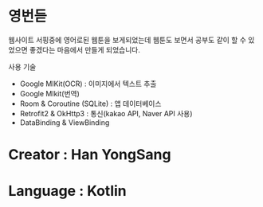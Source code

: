 # 영번듣

웹사이트 서핑중에 영어로된 웹툰을 보게되었는데
웹툰도 보면서 공부도 같이 할 수 있었으면 좋겠다는 마음에서 만들게 되었습니다.

사용 기술
- Google MlKit(OCR) : 이미지에서 텍스트 추출
- Google Mlkit(번역)
- Room & Coroutine (SQLite) : 앱 데이터베이스
- Retrofit2 & OkHttp3 : 통신(kakao API, Naver API 사용)
- DataBinding & ViewBinding

# Creator : Han YongSang
# Language : Kotlin

